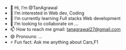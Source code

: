 - 👋 Hi, I’m @TanAgrawal
- 👀 I’m interested in Web dev, Coding 
- 🌱 I’m currently learning Full stacks Web development
- 💞️ I’m looking to collaborate on ...
- 📫 How to reach me gmail: tanagrawal27@gmail.com
- 😄 Pronouns: ...
- ⚡ Fun fact: Ask me anything about Cars,F1

<!---
TanAgrawal/TanAgrawal is a ✨ special ✨ repository because its `README.md` (this file) appears on your GitHub profile.
You can click the Preview link to take a look at your changes.
--->
